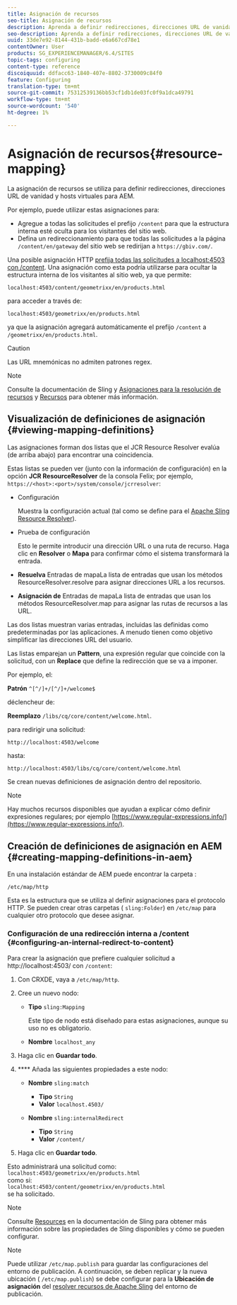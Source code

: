 ```yaml
---
title: Asignación de recursos
seo-title: Asignación de recursos
description: Aprenda a definir redirecciones, direcciones URL de vanidad y hosts virtuales para AEM mediante la asignación de recursos.
seo-description: Aprenda a definir redirecciones, direcciones URL de vanidad y hosts virtuales para AEM mediante la asignación de recursos.
uuid: 33de7e92-8144-431b-badd-e6a667cd78e1
contentOwner: User
products: SG_EXPERIENCEMANAGER/6.4/SITES
topic-tags: configuring
content-type: reference
discoiquuid: ddfacc63-1840-407e-8802-3730009c84f0
feature: Configuring
translation-type: tm+mt
source-git-commit: 75312539136bb53cf1db1de03fc0f9a1dca49791
workflow-type: tm+mt
source-wordcount: '540'
ht-degree: 1%

---
```



# Asignación de recursos{#resource-mapping}

La asignación de recursos se utiliza para definir redirecciones, direcciones URL de vanidad y hosts virtuales para AEM.

Por ejemplo, puede utilizar estas asignaciones para:

* Agregue a todas las solicitudes el prefijo `/content` para que la estructura interna esté oculta para los visitantes del sitio web.
* Defina un redireccionamiento para que todas las solicitudes a la página `/content/en/gateway` del sitio web se redirijan a `https://gbiv.com/`.

Una posible asignación HTTP [prefija todas las solicitudes a localhost:4503 con /content](#configuring-an-internal-redirect-to-content). Una asignación como esta podría utilizarse para ocultar la estructura interna de los visitantes al sitio web, ya que permite:

`localhost:4503/content/geometrixx/en/products.html`

para acceder a través de:

`localhost:4503/geometrixx/en/products.html`

ya que la asignación agregará automáticamente el prefijo `/content` a `/geometrixx/en/products.html`.

>[!CAUTION]
>
>Las URL mnemónicas no admiten patrones regex.

>[!NOTE]
>
>Consulte la documentación de Sling y [Asignaciones para la resolución de recursos](https://sling.apache.org/site/resources.html) y [Recursos](https://sling.apache.org/site/mappings-for-resource-resolution.html) para obtener más información.

## Visualización de definiciones de asignación {#viewing-mapping-definitions}

Las asignaciones forman dos listas que el JCR Resource Resolver evalúa (de arriba abajo) para encontrar una coincidencia.

Estas listas se pueden ver (junto con la información de configuración) en la opción **JCR ResourceResolver** de la consola Felix; por ejemplo, `https://<host>:<port>/system/console/jcrresolver`:

* Configuración

   Muestra la configuración actual (tal como se define para el [Apache Sling Resource Resolver](/help/sites-deploying/osgi-configuration-settings.md)).

* Prueba de configuración

   Esto le permite introducir una dirección URL o una ruta de recurso. Haga clic en **Resolver** o **Mapa** para confirmar cómo el sistema transformará la entrada.

* **Resuelva**
Entradas de mapaLa lista de entradas que usan los métodos ResourceResolver.resolve para asignar direcciones URL a los recursos.

* **Asignación de**
Entradas de mapaLa lista de entradas que usan los métodos ResourceResolver.map para asignar las rutas de recursos a las URL.

Las dos listas muestran varias entradas, incluidas las definidas como predeterminadas por las aplicaciones. A menudo tienen como objetivo simplificar las direcciones URL del usuario.

Las listas emparejan un **Pattern**, una expresión regular que coincide con la solicitud, con un **Replace** que define la redirección que se va a imponer.

Por ejemplo, el:

**Patrón** `^[^/]+/[^/]+/welcome$`

déclencheur de:

**Reemplazo** `/libs/cq/core/content/welcome.html`.

para redirigir una solicitud:

`http://localhost:4503/welcome`

hasta:

`http://localhost:4503/libs/cq/core/content/welcome.html`

Se crean nuevas definiciones de asignación dentro del repositorio.

>[!NOTE]
>
>Hay muchos recursos disponibles que ayudan a explicar cómo definir expresiones regulares; por ejemplo [https://www.regular-expressions.info/](https://www.regular-expressions.info/).

## Creación de definiciones de asignación en AEM {#creating-mapping-definitions-in-aem}

En una instalación estándar de AEM puede encontrar la carpeta :

`/etc/map/http`

Esta es la estructura que se utiliza al definir asignaciones para el protocolo HTTP. Se pueden crear otras carpetas ( `sling:Folder`) en `/etc/map` para cualquier otro protocolo que desee asignar.

### Configuración de una redirección interna a /content {#configuring-an-internal-redirect-to-content}

Para crear la asignación que prefiere cualquier solicitud a http://localhost:4503/ con `/content`:

1. Con CRXDE, vaya a `/etc/map/http`.

1. Cree un nuevo nodo:

   * **Tipo** `sling:Mapping`

      Este tipo de nodo está diseñado para estas asignaciones, aunque su uso no es obligatorio.

   * **Nombre** `localhost_any`

1. Haga clic en **Guardar todo**.
1. **** Añada las siguientes propiedades a este nodo:

   * **Nombre** `sling:match`

      * **Tipo** `String`
      * **Valor** `localhost.4503/`
   * **Nombre** `sling:internalRedirect`

      * **Tipo** `String`
      * **Valor** `/content/`


1. Haga clic en **Guardar todo**.

Esto administrará una solicitud como:\
`localhost:4503/geometrixx/en/products.html`\
como si:\
`localhost:4503/content/geometrixx/en/products.html`\
se ha solicitado.

>[!NOTE]
>
>Consulte [Resources](https://sling.apache.org/site/mappings-for-resource-resolution.html) en la documentación de Sling para obtener más información sobre las propiedades de Sling disponibles y cómo se pueden configurar.

>[!NOTE]
>
>Puede utilizar `/etc/map.publish` para guardar las configuraciones del entorno de publicación. A continuación, se deben replicar y la nueva ubicación ( `/etc/map.publish`) se debe configurar para la **Ubicación de asignación** del [resolver recursos de Apache Sling](/help/sites-deploying/osgi-configuration-settings.md#apacheslingresourceresolver) del entorno de publicación.


